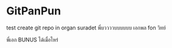# GitPanPun
test create git repo in organ
suradet 
พี่บววววบบบบบบ
เอกพล
fon
วิทย์

พี่เอก  BUNUS ได้เมื่อไหร่